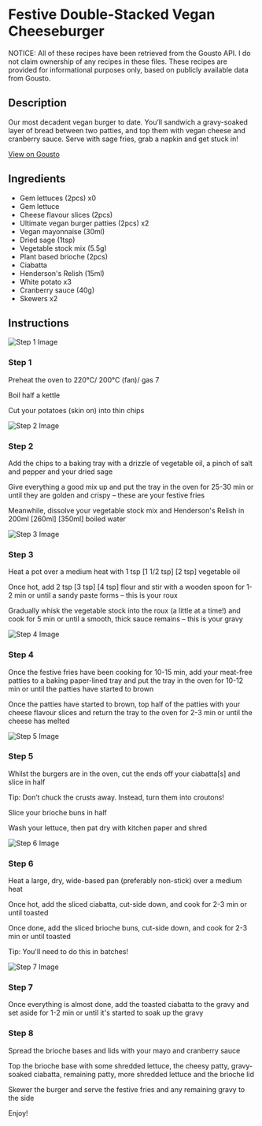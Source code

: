 # Festive Double-Stacked Vegan Cheeseburger

NOTICE: All of these recipes have been retrieved from the Gousto API. I do not claim ownership of any recipes in these files. These recipes are provided for informational purposes only, based on publicly available data from Gousto.

## Description

Our most decadent vegan burger to date. You’ll sandwich a gravy-soaked layer of bread between two patties, and top them with vegan cheese and cranberry sauce. Serve with sage fries, grab a napkin and get stuck in!

[View on Gousto](https://www.gousto.co.uk/recipes/cookbook/festive-double-stacked-vegan-cheeseburger)

## Ingredients

- Gem lettuces (2pcs) x0
- Gem lettuce
- Cheese flavour slices (2pcs)
- Ultimate vegan burger patties (2pcs) x2
- Vegan mayonnaise (30ml)
- Dried sage (1tsp)
- Vegetable stock mix (5.5g)
- Plant based brioche (2pcs)
- Ciabatta
- Henderson's Relish (15ml)
- White potato x3
- Cranberry sauce (40g)
- Skewers x2

## Instructions

![Step 1 Image](https://production-media.gousto.co.uk/cms/recipe-step-image/Step-1-1604315111320-x200.jpg)

### Step 1

Preheat the oven to 220°C/ 200°C (fan)/ gas 7

Boil half a kettle

Cut your potatoes (skin on) into thin chips

![Step 2 Image](https://production-media.gousto.co.uk/cms/recipe-step-image/Step-2-1604315115594-x200.jpg)

### Step 2

Add the chips to a baking tray with a drizzle of vegetable oil, a pinch of salt and pepper and your dried sage

Give everything a good mix up and put the tray in the oven for 25-30 min or until they are golden and crispy – these are your festive fries

Meanwhile, dissolve your vegetable stock mix and Henderson's Relish in 200ml <span class="text-purple">[260ml]</span><span class="text-danger"> [350ml]</span> boiled water

![Step 3 Image](https://production-media.gousto.co.uk/cms/recipe-step-image/Step-3-1604315119338-x200.jpg)

### Step 3

Heat a pot over a medium heat with 1 tsp <span class="text-purple">[1 1/2 tsp]</span> <span class="text-danger">[2 tsp]</span> vegetable oil

Once hot, add 2 tsp <span class="text-purple">[3 tsp]</span> <span class="text-danger">[4 tsp] </span>flour and stir with a wooden spoon for 1-2 min or until a sandy paste forms – this is your roux

Gradually whisk the vegetable stock into the roux (a little at a time!) and cook for 5 min or until a smooth, thick sauce remains – this is your gravy

![Step 4 Image](https://production-media.gousto.co.uk/cms/recipe-step-image/Step-4-1604315123912-x200.jpg)

### Step 4

Once the festive fries have been cooking for 10-15 min, add your meat-free patties to a baking paper-lined tray and put the tray in the oven for 10-12 min or until the patties have started to brown

Once the patties have started to brown, top half of the patties<span class="text-danger"> </span>with your cheese flavour slices and return the tray to the oven for 2-3 min or until the cheese has melted

![Step 5 Image](https://production-media.gousto.co.uk/cms/recipe-step-image/Step-5-1604315142510-x200.jpg)

### Step 5

Whilst the burgers are in the oven, cut the ends off your ciabatta[s] and slice in half

Tip: Don’t chuck the crusts away. Instead, turn them into croutons!

Slice your brioche buns in half

Wash your lettuce, then pat dry with kitchen paper and shred

![Step 6 Image](https://production-media.gousto.co.uk/cms/recipe-step-image/Step-6-1604315148774-x200.jpg)

### Step 6

Heat a large, dry, wide-based pan (preferably non-stick) over a medium heat

Once hot, add the sliced ciabatta, cut-side down, and cook for 2-3 min or until toasted

Once done, add the sliced brioche buns, cut-side down, and cook for 2-3 min or until toasted

Tip: You'll need to do this in batches!

![Step 7 Image](https://production-media.gousto.co.uk/cms/recipe-step-image/Step-7-1604315152952-x200.jpg)

### Step 7

Once everything is almost done, add the toasted ciabatta to the gravy and set aside for 1-2 min or until it's started to soak up the gravy

### Step 8

Spread the brioche bases and lids with your mayo and cranberry sauce

Top the brioche base with some shredded lettuce, the cheesy patty, gravy-soaked ciabatta, remaining patty, more shredded lettuce and the brioche lid

Skewer the burger and serve the festive fries and any remaining gravy to the side

Enjoy!

